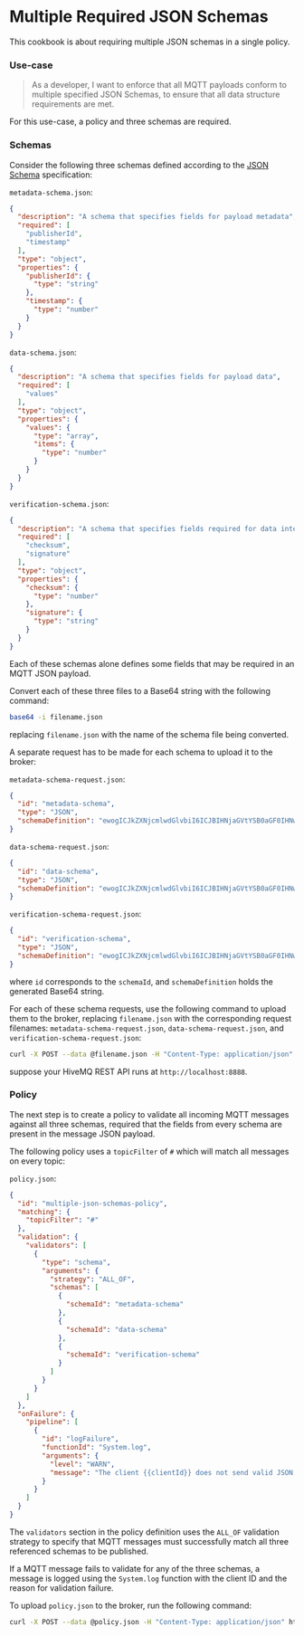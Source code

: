 # Multiple Required JSON Schemas
This cookbook is about requiring multiple JSON schemas in a single policy.


### Use-case
> As a developer, I want to enforce that all MQTT payloads conform to multiple specified JSON Schemas, to ensure that all data structure requirements are met.

For this use-case, a policy and three schemas are required.


### Schemas

Consider the following three schemas defined according to the [JSON Schema](https://json-schema.org/) specification:

`metadata-schema.json`:
```json
{
  "description": "A schema that specifies fields for payload metadata",
  "required": [
    "publisherId",
    "timestamp"
  ],
  "type": "object",
  "properties": {
    "publisherId": {
      "type": "string"
    },
    "timestamp": {
      "type": "number"
    }
  }
}
```

`data-schema.json`:
```json
{
  "description": "A schema that specifies fields for payload data",
  "required": [
    "values"
  ],
  "type": "object",
  "properties": {
    "values": {
      "type": "array",
      "items": {
        "type": "number"
      }
    }
  }
}
```

`verification-schema.json`:
```json
{
  "description": "A schema that specifies fields required for data integrity checks",
  "required": [
    "checksum",
    "signature"
  ],
  "type": "object",
  "properties": {
    "checksum": {
      "type": "number"
    },
    "signature": {
      "type": "string"
    }
  }
}
```

Each of these schemas alone defines some fields that may be required in an MQTT JSON payload.

Convert each of these three files to a Base64 string with the following command:

```bash
base64 -i filename.json
```

replacing `filename.json` with the name of the schema file being converted.

A separate request has to be made for each schema to upload it to the broker:

`metadata-schema-request.json`:
```json
{
  "id": "metadata-schema",
  "type": "JSON",
  "schemaDefinition": "ewogICJkZXNjcmlwdGlvbiI6ICJBIHNjaGVtYSB0aGF0IHNwZWNpZmllcyBmaWVsZHMgZm9yIHBheWxvYWQgbWV0YWRhdGEiLAogICJyZXF1aXJlZCI6IFsKICAgICJwdWJsaXNoZXJJZCIsCiAgICAidGltZXN0YW1wIgogIF0sCiAgInR5cGUiOiAib2JqZWN0IiwKICAicHJvcGVydGllcyI6IHsKICAgICJwdWJsaXNoZXJJZCI6IHsKICAgICAgInR5cGUiOiAic3RyaW5nIgogICAgfSwKICAgICJ0aW1lc3RhbXAiOiB7CiAgICAgICJ0eXBlIjogIm51bWJlciIKICAgIH0KICB9Cn0K"
}
```

`data-schema-request.json`:
```json
{
  "id": "data-schema",
  "type": "JSON",
  "schemaDefinition": "ewogICJkZXNjcmlwdGlvbiI6ICJBIHNjaGVtYSB0aGF0IHNwZWNpZmllcyBmaWVsZHMgZm9yIHBheWxvYWQgZGF0YSIsCiAgInJlcXVpcmVkIjogWwogICAgInZhbHVlcyIKICBdLAogICJ0eXBlIjogIm9iamVjdCIsCiAgInByb3BlcnRpZXMiOiB7CiAgICAidmFsdWVzIjogewogICAgICAidHlwZSI6ICJhcnJheSIsCiAgICAgICJpdGVtcyI6IHsKICAgICAgICAidHlwZSI6ICJudW1iZXIiCiAgICAgIH0KICAgIH0KICB9Cn0K"
}
```

`verification-schema-request.json`:
```json
{
  "id": "verification-schema",
  "type": "JSON",
  "schemaDefinition": "ewogICJkZXNjcmlwdGlvbiI6ICJBIHNjaGVtYSB0aGF0IHNwZWNpZmllcyBmaWVsZHMgcmVxdWlyZWQgZm9yIGRhdGEgaW50ZWdyaXR5IGNoZWNrcyIsCiAgInJlcXVpcmVkIjogWwogICAgImNoZWNrc3VtIiwKICAgICJzaWduYXR1cmUiCiAgXSwKICAidHlwZSI6ICJvYmplY3QiLAogICJwcm9wZXJ0aWVzIjogewogICAgImNoZWNrc3VtIjogewogICAgICAidHlwZSI6ICJudW1iZXIiCiAgICB9LAogICAgInNpZ25hdHVyZSI6IHsKICAgICAgInR5cGUiOiAic3RyaW5nIgogICAgfQogIH0KfQo="
}
```

where `id` corresponds to the `schemaId`, and `schemaDefinition` holds the generated Base64 string.

For each of these schema requests, use the following command to upload them to the broker, replacing `filename.json` with the corresponding request filenames: `metadata-schema-request.json`, `data-schema-request.json`, and `verification-schema-request.json`:

```bash
curl -X POST --data @filename.json -H "Content-Type: application/json" http://localhost:8888/api/v1/data-validation/schemas
```

suppose your HiveMQ REST API runs at `http://localhost:8888`.


### Policy
The next step is to create a policy to validate all incoming MQTT messages against all three schemas, required that the fields from every schema are present in the message JSON payload.

The following policy uses a `topicFilter` of `#` which will match all messages on every topic:

`policy.json`:
```json
{
  "id": "multiple-json-schemas-policy",
  "matching": {
    "topicFilter": "#"
  },
  "validation": {
    "validators": [
      {
        "type": "schema",
        "arguments": {
          "strategy": "ALL_OF",
          "schemas": [
            {
              "schemaId": "metadata-schema"
            },
            {
              "schemaId": "data-schema"
            },
            {
              "schemaId": "verification-schema"
            }
          ]
        }
      }
    ]
  },
  "onFailure": {
    "pipeline": [
      {
        "id": "logFailure",
        "functionId": "System.log",
        "arguments": {
          "level": "WARN",
          "message": "The client {{clientId}} does not send valid JSON payloads. The message will be dropped. Reason: {{validationResult}}"
        }
      }
    ]
  }
}
```

The `validators` section in the policy definition uses the `ALL_OF` validation strategy to specify that MQTT messages must successfully match all three referenced schemas to be published.

If a MQTT message fails to validate for any of the three schemas, a message is logged using the `System.log` function with the client ID and the reason for validation failure.

To upload `policy.json` to the broker, run the following command:
```bash
curl -X POST --data @policy.json -H "Content-Type: application/json" http://localhost:8888/api/v1/data-validation/policies
```
